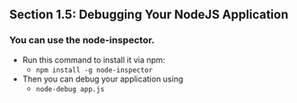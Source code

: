  ## Section 1.5: Debugging Your NodeJS Application

### You can use the node-inspector. 

- Run this command to install it via npm:
  - `npm install -g node-inspector`
- Then you can debug your application using
  - `node-debug app.js`
